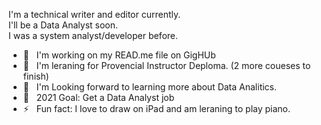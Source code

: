 I'm a technical writer and editor currently. <br />
I'll be a Data Analyst soon. <br />
I was a system analyst/developer before.<br />


+ 🔭 &nbsp;&nbsp;I'm working on my READ.me file on GigHUb
+ 🌱 &nbsp;&nbsp;I'm leraning for Provencial Instructor Deploma. (2 more coueses to finish)
+ 👯 &nbsp;&nbsp;I'm Looking forward to learning more about Data Analitics.
+ 🥅 &nbsp;&nbsp;2021 Goal: Get a Data Analyst job
+ ⚡  &nbsp;&nbsp;Fun fact: I love to draw on iPad and am leraning to play piano.
